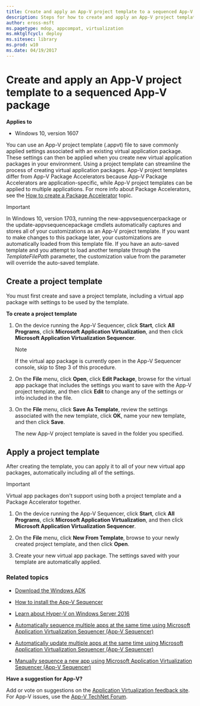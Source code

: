 ```yaml
---
title: Create and apply an App-V project template to a sequenced App-V package (Windows 10)
description: Steps for how to create and apply an App-V project template (.appvt) to a sequenced App-V package.
author: eross-msft
ms.pagetype: mdop, appcompat, virtualization
ms.mktglfcycl: deploy
ms.sitesec: library
ms.prod: w10
ms.date: 04/19/2017
---
```


# Create and apply an App-V project template to a sequenced App-V package

**Applies to**
-   Windows 10, version 1607

You can use an App-V project template (.appvt) file to save commonly applied settings associated with an existing virtual application package. These settings can then be applied when you create new virtual application packages in your environment. Using a project template can streamline the process of creating virtual application packages. App-V project templates differ from App-V Package Accelerators because App-V Package Accelerators are application-specific, while App-V project templates can be applied to multiple applications. For more info about Package Accelerators, see the [How to create a Package Accelerator](appv-create-a-package-accelerator.md) topic.

>[!IMPORTANT]
>In Windows 10, version 1703, running the new-appvsequencerpackage or the update-appvsequencepackage cmdlets automatically captures and stores all of your customizations as an App-V project template. If you want to make changes to this package later, your customizations are automatically loaded from this template file. If you have an auto-saved template and you attempt to load another template through the _TemplateFilePath_ parameter, the customization value from the parameter will override the auto-saved template.


## Create a project template
You must first create and save a project template, including a virtual app package with settings to be used by the template.

**To create a project template**

1. On the device running the App-V Sequencer, click **Start**, click **All Programs**, click **Microsoft Application Virtualization**, and then click **Microsoft Application Virtualization Sequencer**.

    >[!NOTE]
    >If the virtual app package is currently open in the App-V Sequencer console, skip to Step 3 of this procedure.

2. On the **File** menu, click **Open**, click **Edit Package**, browse for the virtual app package that includes the settings you want to save with the App-V project template, and then click **Edit** to change any of the settings or info included in the file.

3. On the **File** menu, click **Save As Template**, review the settings associated with the new template, click **OK**, name your new template, and then click **Save**.

    The new App-V project template is saved in the folder you specified.

## Apply a project template
After creating the template, you can apply it to all of your new virtual app packages, automatically including all of the settings.

>[!IMPORTANT]
>Virtual app packages don't support using both a project template and a Package Accelerator together.

1. On the device running the App-V Sequencer, click **Start**, click **All Programs**, click **Microsoft Application Virtualization**, and then click **Microsoft Application Virtualization Sequencer**.

2. On the **File** menu, click **New From Template**, browse to your newly created project template, and then click **Open**.

3. Create your new virtual app package. The settings saved with your template are automatically applied.

### Related topics
- [Download the Windows ADK](https://developer.microsoft.com/windows/hardware/windows-assessment-deployment-kit)

- [How to install the App-V Sequencer](appv-install-the-sequencer.md)

- [Learn about Hyper-V on Windows Server 2016](https://technet.microsoft.com/en-us/windows-server-docs/compute/hyper-v/hyper-v-on-windows-server)

- [Automatically sequence multiple apps at the same time using Microsoft Application Virtualization Sequencer (App-V Sequencer)](appv-auto-batch-sequencing.md)

- [Automatically update multiple apps at the same time using Microsoft Application Virtualization Sequencer (App-V Sequencer)](appv-auto-batch-updating.md)

- [Manually sequence a new app using Microsoft Application Virtualization Sequencer (App-V Sequencer)](appv-sequence-a-new-application.md)

**Have a suggestion for App-V?**<p>
Add or vote on suggestions on the [Application Virtualization feedback site](http://appv.uservoice.com/forums/280448-microsoft-application-virtualization).<br>For App-V issues, use the [App-V TechNet Forum](https://social.technet.microsoft.com/Forums/en-US/home?forum=mdopappv).
